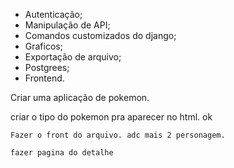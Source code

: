 - Autenticação;
- Manipulação de API;
- Comandos customizados do django;
- Graficos;
- Exportação de arquivo;
- Postgrees;
- Frontend.
 

 Criar uma aplicação de pokemon. 


 criar o tipo do pokemon pra aparecer no html. ok

    Fazer o front do arquivo. adc mais 2 personagem. 

    fazer pagina do detalhe 
 